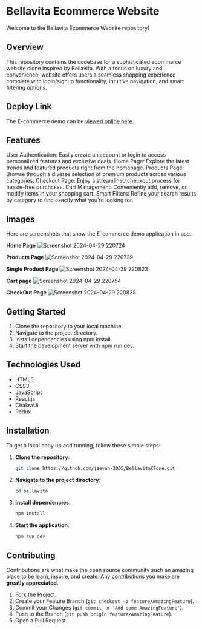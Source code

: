 # Bellavita Ecommerce Website 

Welcome to the Bellavita Ecommerce Website repository!

## Overview
This repository contains the codebase for a sophisticated ecommerce website clone inspired by Bellavita. With a focus on luxury and convenience, website offers users a seamless shopping experience complete with login/signup functionality, intuitive navigation, and smart filtering options.

## Deploy Link
The E-commerce demo can be [viewed online here](https://bellavita-clone.vercel.app/).

## Features

User Authentication: Easily create an account or login to access personalized features and exclusive deals.
Home Page: Explore the latest trends and featured products right from the homepage.
Products Page: Browse through a diverse selection of premium products across various categories.
Checkout Page: Enjoy a streamlined checkout process for hassle-free purchases.
Cart Management: Conveniently add, remove, or modify items in your shopping cart.
Smart Filters: Refine your search results by category to find exactly what you're looking for.

## Images
Here are screenshots that show the E-commerce demo application in use.

**Home Page**
![Screenshot 2024-04-29 220724](https://github.com/jeevan-2005/Bellavita-clone/assets/134385083/c5aeb864-4e25-44ee-a6ae-523b7c65eb09)

**Products Page**
![Screenshot 2024-04-29 220739](https://github.com/jeevan-2005/Bellavita-clone/assets/134385083/3cf84d2f-5ff2-4f28-bdd8-6bcab14cae5b)

**Single Product Page**
![Screenshot 2024-04-29 220823](https://github.com/jeevan-2005/Bellavita-clone/assets/134385083/ac4a7658-c65d-4e23-a3c8-dc22e7158718)

**Cart page**
![Screenshot 2024-04-29 220754](https://github.com/jeevan-2005/Bellavita-clone/assets/134385083/162f6180-e087-4c18-bf2b-d35ae5fc4dd4)

**CheckOut Page**
![Screenshot 2024-04-29 220838](https://github.com/jeevan-2005/Bellavita-clone/assets/134385083/c73b8623-44d8-4c0a-8a04-2744d6241656)


## Getting Started

1. Clone the repository to your local machine.
2. Navigate to the project directory.
3. Install dependencies using npm install.
4. Start the development server with npm run dev.

## Technologies Used

* HTML5
* CSS3
* JavaScript
* React.js
* ChakraUi
* Redux


## Installation

To get a local copy up and running, follow these simple steps:

1. **Clone the repository**:
    ```sh
    git clone https://github.com/jeevan-2005/BellavitaClone.git
    ```
2. **Navigate to the project directory**:
    ```sh
    cd bellavita
    ```
3. **Install dependencies**:
    ```sh
    npm install
    ```
4. **Start the application**:
    ```sh
    npm run dev
    ```

## Contributing

Contributions are what make the open source community such an amazing place to be learn, inspire, and create. Any contributions you make are **greatly appreciated**.

1. Fork the Project.
2. Create your Feature Branch (`git checkout -b feature/AmazingFeature`).
3. Commit your Changes (`git commit -m 'Add some AmazingFeature'`).
4. Push to the Branch (`git push origin feature/AmazingFeature`).
5. Open a Pull Request.
